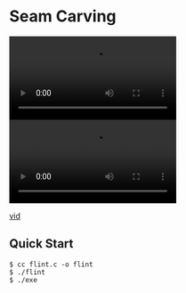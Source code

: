 # Seam Carving

![thumbnail](./demo/tower.mp4)
![thumbnail](./demo/surfer.mp4)

[vid](https://github.com/whiteapolo/seam-carving/raw/refs/heads/main/demo/surfer.mp4)

## Quick Start

```console
$ cc flint.c -o flint
$ ./flint
$ ./exe
```
